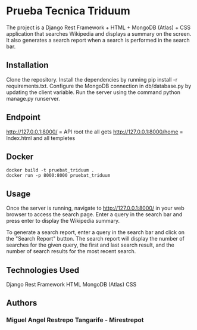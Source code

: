# Prueba Tecnica Triduum
The project is a Django Rest Framework + HTML + MongoDB (Atlas) + CSS application that searches Wikipedia and displays a summary on the screen. It also generates a search report when a search is performed in the search bar.

## Installation
Clone the repository.
Install the dependencies by running pip install -r requirements.txt.
Configure the MongoDB connection in db/database.py by updating the client variable.
Run the server using the command python manage.py runserver.

## Endpoint
http://127.0.0.1:8000/ = API root the all gets 
http://127.0.0.1:8000/home = Index.html and all templetes
## Docker
    docker build -t pruebat_triduum .
    docker run -p 8000:8000 pruebat_triduum

## Usage
Once the server is running, navigate to http://127.0.0.1:8000/ in your web browser to access the search page. Enter a query in the search bar and press enter to display the Wikipedia summary.

To generate a search report, enter a query in the search bar and click on the "Search Report" button. The search report will display the number of searches for the given query, the first and last search result, and the number of search results for the most recent search.

## Technologies Used
Django Rest Framework
HTML
MongoDB (Atlas)
CSS
## Authors
### Miguel Angel Restrepo Tangarife - Mirestrepot